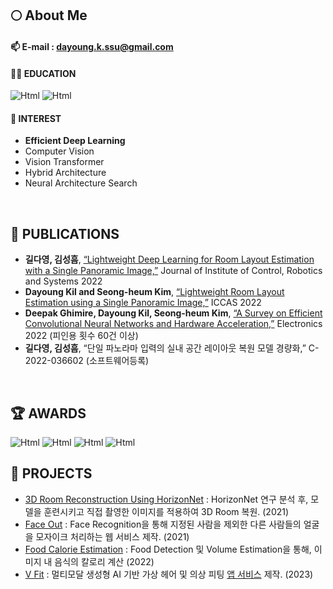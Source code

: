 ## :full_moon: About Me

#### 📫 **E-mail** : dayoung.k.ssu@gmail.com


#### 👩‍🎓 EDUCATION

<img alt="Html" src ="https://img.shields.io/badge/Department of AI Convergence, Soongsil University, Seoul-Bachelor (Feb.2018 ~ Mar.2022)-E4E4D0?style=for-the-badge"/> <img alt="Html" src ="https://img.shields.io/badge/Department of Intelligent Systems, Soongsil University, Seoul-Master (Feb.2022 ~ Mar.2024)-AEC3AE?style=for-the-badge"/>



#### 🌱 **INTEREST**

 - **Efficient Deep Learning**
 - Computer Vision
 - Vision Transformer
 - Hybrid Architecture
 - Neural Architecture Search

<br>

## 📜 **PUBLICATIONS**

 - **길다영, 김성흠**, [“Lightweight Deep Learning for Room Layout Estimation with a Single Panoramic Image,”](https://www.kci.go.kr/kciportal/ci/sereArticleSearch/ciSereArtiView.kci?sereArticleSearchBean.artiId=ART002884719) Journal of Institute of Control, Robotics and Systems 2022
 - **Dayoung Kil and Seong-heum Kim**, [“Lightweight Room Layout Estimation using a Single Panoramic Image,”](https://ieeexplore.ieee.org/document/10003901) ICCAS 2022
 - **Deepak Ghimire, Dayoung Kil, Seong-heum Kim**, [“A Survey on Efficient Convolutional Neural Networks and Hardware Acceleration,”](https://www.mdpi.com/2079-9292/11/6/945) Electronics 2022 (피인용 횟수 60건 이상)
 - **길다영, 김성흠**, “단일 파노라마 입력의 실내 공간 레이아웃 복원 모델 경량화,” C-2022-036602 (소프트웨어등록)

<br>

## 🏆 **AWARDS**
 
<img alt="Html" src ="https://img.shields.io/badge/숭실 A3+ STAR 코딩 경진대회 (Feb.8 2021)-우수상-lightblue?style=for-the-badge"/> 
<img alt="Html" src ="https://img.shields.io/badge/제 11회 숭실 캡스톤디자인 경진대회 (Sep.28 2021)-장려상-lightblue?style=for-the-badge"/> 
<img alt="Html" src ="https://img.shields.io/badge/AI융합 경진대회 (Nov.12 2021)-우수상-lightblue?style=for-the-badge"/> 
<img alt="Html" src ="https://img.shields.io/badge/졸업논문발표회 (Nov.12 2022)-우수논문상-lightblue?style=for-the-badge"/>


 
<br>

## 🔭 **PROJECTS**

 - [3D Room Reconstruction Using HorizonNet](https://github.com/2021-1-SSU-Computer-Vision/3D_Room_Reconstruction) : HorizonNet 연구 분석 후, 모델을 훈련시키고 직접 촬영한 이미지를 적용하여 3D Room 복원. (2021)
 - [Face Out](https://github.com/2021-1-SSU-CapstoneDesign/Face-Out) : Face Recognition을 통해 지정된 사람을 제외한 다른 사람들의 얼굴을 모자이크 처리하는 웹 서비스 제작. (2021)
 - [Food Calorie Estimation](https://github.com/arittung/Food_Calorie_Estimation) : Food Detection 및 Volume Estimation을 통해, 이미지 내 음식의 칼로리 계산 (2022)
 - [V Fit](https://github.com/VIP-Projects/V-Fit) : 멀티모달 생성형 AI 기반 가상 헤어 및 의상 피팅 [앱 서비스](https://github.com/VIP-Projects/V-Fit-App) 제작. (2023)


<br>

 
<!--
**arittung/arittung** is a ✨ _special_ ✨ repository because its `README.md` (this file) appears on your GitHub profile.

Here are some ideas to get you started:

- 🔭 I’m currently working on ...
- 🌱 I’m currently learning ...
- 👯 I’m looking to collaborate on ...
- 🤔 I’m looking for help with ...
- 💬 Ask me about ...
- 📫 How to reach me: ...
- 😄 Pronouns: ...
- ⚡ Fun fact: ...

## :pushpin: Experience
- :bookmark: **Junction X Seoul Hackathon** (2021.5.21-2021.5.23) <br><br>

## :bookmark_tabs: Studying
<p align="center">
 
Baekjoon|Latest velog
---|---
<a href = "https://solved.ac/arittung"><img src ="http://mazassumnida.wtf/api/v2/generate_badge?boj=arittung"></a>|<a href = "https://velog.io/@arittung"><img src ="https://velog-readme-stats.vercel.app/api?name=arittung"/></a>

</p> 
 <img src="https://capsule-render.vercel.app/api?type=waving&color=f4c7ab&height=250&section=header&text=Hi,%20%there&fontSize=70&fontColor=ffffff" />
 
<a href = "https://github.com/arittung/github-readme-stats">
  <img src = "https://github-readme-stats.vercel.app/api?username=arittung&count_private=true&theme=vue&show_icons=true&hide=prs"/></a>
<a href = "https://github.com/arittung/github-readme-stats">
   <img src ="https://github-readme-stats.vercel.app/api/top-langs/?username=arittung&layout=compact&theme=vue"/></a>
 
<br>

<a href = "https://solved.ac/arittung"><img src ="http://mazassumnida.wtf/api/v2/generate_badge?boj=arittung"></a>
 

<p align="center">
<a href = "https://hits.seeyoufarm.com">
  <img src="https://hits.seeyoufarm.com/api/count/incr/badge.svg?url=https%3A%2F%2Fgithub.com%2Fgjbae1212%2Fhit-counter&count_bg=%23F4C7AB&title_bg=%23B2B8A3&icon=&icon_color=%23FFF5EB&title=hits&edge_flat=true"/></a>
</p> 
<img src="https://capsule-render.vercel.app/api?type=waving&color=7eca9c&height=200&section=footer" />
--!>



